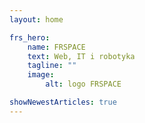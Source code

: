 ```yaml
---
layout: home

frs_hero:
    name: FRSPACE
    text: Web, IT i robotyka
    tagline: ""
    image:
        alt: logo FRSPACE

showNewestArticles: true
---
```

